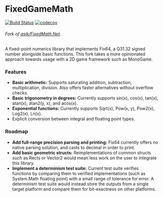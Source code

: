 # FixedGameMath

[![Build Status](https://travis-ci.com/stellarLuminant/FixedMath.NET.svg?branch=master)](https://travis-ci.com/stellarLuminant/FixedMath.NET) 
[![codecov](https://codecov.io/gh/stellarLuminant/FixedGameMath/branch/master/graph/badge.svg)](https://codecov.io/gh/stellarLuminant/FixedGameMath)

###### Fork of [asik/FixedMath.Net](https://github.com/asik/FixedMath.Net).

A fixed-point numerics library that implements Fix64, a Q31.32 signed number alongside basic functions. This fork takes a more opinionated approach towards usage with a 2D game framework such as MonoGame.

### Features

- **Basic arithmetic:** Supports saturating addition, subtraction, multiplication, division. Also offers faster alternatives without overflow checks.
- **Basic trigonometry in degrees:** Currently supports sin(x), cos(x), tan(x), atan(x), atan2(y, x), and acos(x).
- **Exponential functions:** Currently supports Sqrt(x), Pow(x, y), Pow2(x), Log2(x), Ln(x).
- Explicit conversion between integral and floating point types.

### Roadmap

- **Add full-range precision parsing and printing:** Fix64 currently offers no native parsing solution, and casts to decimal in order to print.
- **Add basic geometric structs:** Reimplementations of common structs such as Rects or Vector2 would mean less work on the user to integrate this library.
- **Implement a determinism test suite:** Current test suite verifies functions by comparing them to verified implementations (such as System.Math floating point) with a small range of tolerance for error. A determinism test suite would instead store the outputs from a single target platform and compare them for bit-exactness on other platforms.
